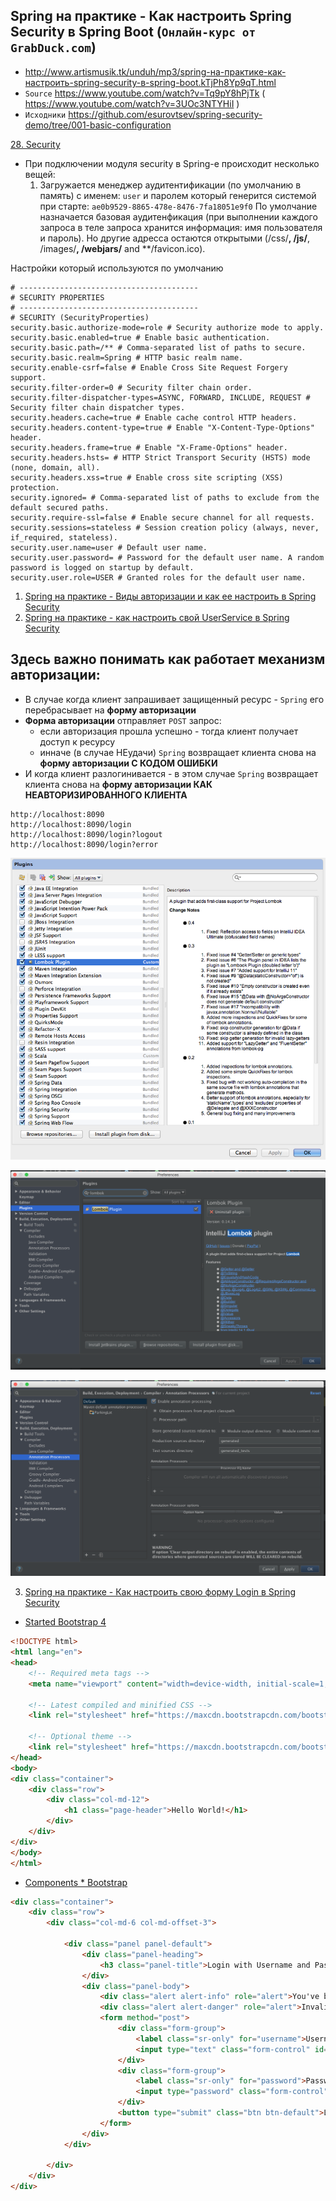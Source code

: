 
Spring на практике - Как настроить Spring Security в Spring Boot (`Онлайн-курс от GrabDuck.com`)
---

* http://www.artismusik.tk/unduh/mp3/spring-на-практике-как-настроить-spring-security-в-spring-boot.kTjPh8Yp9qT.html
* `Source` https://www.youtube.com/watch?v=Tq9pY8hPjTk  ( https://www.youtube.com/watch?v=3UOc3NTYHiI )
* `Исходники` https://github.com/esurovtsev/spring-security-demo/tree/001-basic-configuration


[28. Security](https://docs.spring.io/spring-boot/docs/1.4.2.RELEASE/reference/htmlsingle/#boot-features-security)

* При подключении модуля security в Spring-е происходит несколько вещей:
  1. Загружается менеджер аудитентификации (по умолчанию в память)
     с именем: `user`
     и паролем который генерится системой при старте: `ae0b9529-8865-478e-8476-7fa18051e9f0`
     По умолчание назначается базовая аудитенфикация (при выполнении каждого запроса в теле запроса хранится информация: имя пользователя и пароль).
     Но другие адресса остаются открытыми (/css/**, /js/**, /images/**, /webjars/** and **/favicon.ico).

Настройки который используются по умолчанию
```text
# ----------------------------------------
# SECURITY PROPERTIES
# ----------------------------------------
# SECURITY (SecurityProperties)
security.basic.authorize-mode=role # Security authorize mode to apply.
security.basic.enabled=true # Enable basic authentication.
security.basic.path=/** # Comma-separated list of paths to secure.
security.basic.realm=Spring # HTTP basic realm name.
security.enable-csrf=false # Enable Cross Site Request Forgery support.
security.filter-order=0 # Security filter chain order.
security.filter-dispatcher-types=ASYNC, FORWARD, INCLUDE, REQUEST # Security filter chain dispatcher types.
security.headers.cache=true # Enable cache control HTTP headers.
security.headers.content-type=true # Enable "X-Content-Type-Options" header.
security.headers.frame=true # Enable "X-Frame-Options" header.
security.headers.hsts= # HTTP Strict Transport Security (HSTS) mode (none, domain, all).
security.headers.xss=true # Enable cross site scripting (XSS) protection.
security.ignored= # Comma-separated list of paths to exclude from the default secured paths.
security.require-ssl=false # Enable secure channel for all requests.
security.sessions=stateless # Session creation policy (always, never, if_required, stateless).
security.user.name=user # Default user name.
security.user.password= # Password for the default user name. A random password is logged on startup by default.
security.user.role=USER # Granted roles for the default user name.
```


1. [Spring на практике - Виды авторизации и как ее настроить в Spring Security](https://www.youtube.com/watch?v=3UOc3NTYHiI)
2. [Spring на практике - как настроить свой UserService в Spring Security](https://www.youtube.com/watch?v=mX2kovQUQAo)


Здесь важно понимать как работает механизм авторизации:
---

- В случае когда клиент запрашивает защищенный ресурс - `Spring` его перебрасывает на **форму авторизации**
- **Форма авторизации** отправляет `POST` запрос:
  - если авторизация прошла успешно - тогда клиент получает доступ к ресурсу
  - инначе (в случае НЕудачи) `Spring` возвращает клиента снова на **форму авторизации С КОДОМ ОШИБКИ**
- И когда клиент разлогинивается - в этом случае `Spring` возвращает клиента снова на **форму авторизации КАК НЕАВТОРИЗИРОВАННОГО КЛИЕНТА**

```text
http://localhost:8090
http://localhost:8090/login
http://localhost:8090/login?logout
http://localhost:8090/login?error
```

![](21741c08037dee2905addc3b2ca084f9.png)

![](kXvVB.png)

![](vAHeL.png)

3. [Spring на практике - Как настроить свою форму Login в Spring Security](https://www.youtube.com/watch?v=Mb8nlh4m0HM&t=1656s)

* [Started Bootstrap 4](https://getbootstrap.com/docs/3.3/getting-started)
```html
<!DOCTYPE html>
<html lang="en">
<head>
    <!-- Required meta tags -->
    <meta name="viewport" content="width=device-width, initial-scale=1, shrink-to-fit=no">

    <!-- Latest compiled and minified CSS -->
    <link rel="stylesheet" href="https://maxcdn.bootstrapcdn.com/bootstrap/3.3.7/css/bootstrap.min.css" integrity="sha384-BVYiiSIFeK1dGmJRAkycuHAHRg32OmUcww7on3RYdg4Va+PmSTsz/K68vbdEjh4u" crossorigin="anonymous">

    <!-- Optional theme -->
    <link rel="stylesheet" href="https://maxcdn.bootstrapcdn.com/bootstrap/3.3.7/css/bootstrap-theme.min.css" integrity="sha384-rHyoN1iRsVXV4nD0JutlnGaslCJuC7uwjduW9SVrLvRYooPp2bWYgmgJQIXwl/Sp" crossorigin="anonymous">
</head>
<body>
<div class="container">
    <div class="row">
        <div class="col-md-12">
            <h1 class="page-header">Hello World!</h1>
        </div>
    </div>
</div>
</body>
</html>
```

* [Components * Bootstrap](https://getbootstrap.com/docs/3.3/components)
```html
<div class="container">
    <div class="row">
        <div class="col-md-6 col-md-offset-3">
        
            <div class="panel panel-default">
                <div class="panel-heading">
                    <h3 class="panel-title">Login with Username and Password</h3>
                </div>
                <div class="panel-body">
                    <div class="alert alert-info" role="alert">You've been logged out successfully.</div>
                    <div class="alert alert-danger" role="alert">Invalid Username or Password!</div>
                    <form method="post">
                        <div class="form-group">
                            <label class="sr-only" for="username">Username</label>
                            <input type="text" class="form-control" id="username" placeholder="Username" name="username">
                        </div>
                        <div class="form-group">
                            <label class="sr-only" for="password">Password</label>
                            <input type="password" class="form-control" id="password" placeholder="Password" name="password">
                        </div>
                        <button type="submit" class="btn btn-default">Log in</button>
                    </form>
                </div>
            </div>
            
        </div>
    </div>
</div>
```